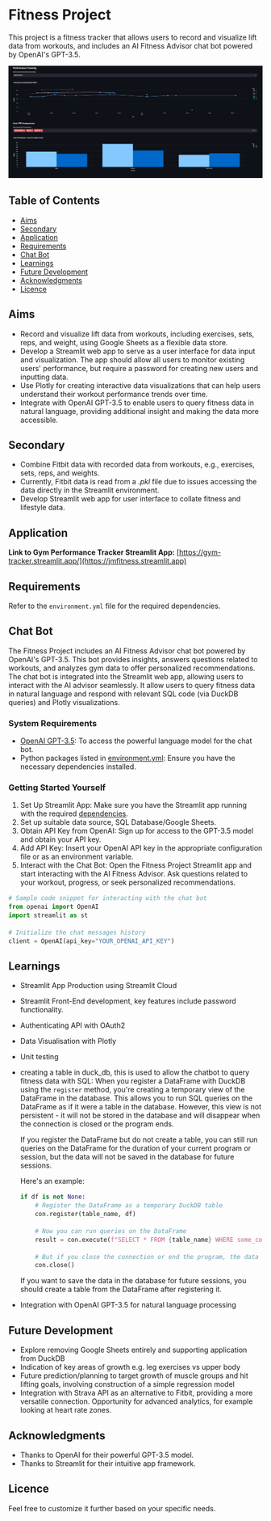 # Fitness Project

This project is a fitness tracker that allows users to record and visualize lift data from workouts, and includes an AI Fitness Advisor chat bot powered by OpenAI's GPT-3.5.

![Application Screenshot](image-3.png)

## Table of Contents

- [Aims](#aims)
- [Secondary](#secondary)
- [Application](#application)
- [Requirements](#requirements)
- [Chat Bot](#chat-bot)
- [Learnings](#learnings)
- [Future Development](#future-development)
- [Acknowledgments](#acknowledgments)
- [Licence](#licence)

## Aims

- Record and visualize lift data from workouts, including exercises, sets, reps, and weight, using Google Sheets as a flexible data store.
- Develop a Streamlit web app to serve as a user interface for data input and visualization. The app should allow all users to monitor existing users' performance, but require a password for creating new users and inputting data.
- Use Plotly for creating interactive data visualizations that can help users understand their workout performance trends over time.
- Integrate with OpenAI GPT-3.5 to enable users to query fitness data in natural language, providing additional insight and making the data more accessible.

## Secondary

- Combine Fitbit data with recorded data from workouts, e.g., exercises, sets, reps, and weights.
- Currently, Fitbit data is read from a _.pkl_ file due to issues accessing the data directly in the Streamlit environment.
- Develop Streamlit web app for user interface to collate fitness and lifestyle data.

## Application 
**Link to Gym Performance Tracker Streamlit App:**
[https://gym-tracker.streamlit.app/](https://jmfitness.streamlit.app)

## Requirements

Refer to the `environment.yml` file for the required dependencies.

## Chat Bot

The Fitness Project includes an AI Fitness Advisor chat bot powered by OpenAI's GPT-3.5. This bot provides insights, answers questions related to workouts, and analyzes gym data to offer personalized recommendations. The chat bot is integrated into the Streamlit web app, allowing users to interact with the AI advisor seamlessly. It allow users to query fitness data in natural language and respond with relevant SQL code (via DuckDB queries) and Plotly visualizations.

### System Requirements

- [OpenAI GPT-3.5](https://beta.openai.com/signup/): To access the powerful language model for the chat bot.
- Python packages listed in [environment.yml](#environment.yml): Ensure you have the necessary dependencies installed.

### Getting Started Yourself

1. Set Up Streamlit App: Make sure you have the Streamlit app running with the required [dependencies](#requirements).
2. Set up suitable data source, SQL Database/Google Sheets. 
3. Obtain API Key from OpenAI: Sign up for access to the GPT-3.5 model and obtain your API key.
4. Add API Key: Insert your OpenAI API key in the appropriate configuration file or as an environment variable.
5. Interact with the Chat Bot: Open the Fitness Project Streamlit app and start interacting with the AI Fitness Advisor. Ask questions related to your workout, progress, or seek personalized recommendations.

```python
# Sample code snippet for interacting with the chat bot
from openai import OpenAI
import streamlit as st

# Initialize the chat messages history
client = OpenAI(api_key="YOUR_OPENAI_API_KEY")
```

## Learnings

- Streamlit App Production using Streamlit Cloud
- Streamlit Front-End development, key features include password functionality.
- Authenticating API with OAuth2
- Data Visualisation with Plotly
- Unit testing
- creating a table in duck_db, this is used to allow the chatbot to query fitness data with SQL:
    When you register a DataFrame with DuckDB using the `register` method, you're creating a temporary view of the DataFrame in the database. This allows you to run SQL queries on the DataFrame as if it were a table in the database. However, this view is not persistent - it will not be stored in the database and will disappear when the connection is closed or the program ends.

    If you register the DataFrame but do not create a table, you can still run queries on the DataFrame for the duration of your current program or session, but the data will not be saved in the database for future sessions.

    Here's an example:

    ```python
    if df is not None:
        # Register the DataFrame as a temporary DuckDB table
        con.register(table_name, df)

        # Now you can run queries on the DataFrame
        result = con.execute(f"SELECT * FROM {table_name} WHERE some_column = some_value").fetchdf()

        # But if you close the connection or end the program, the data will not be saved in the database
        con.close()
    ```

    If you want to save the data in the database for future sessions, you should create a table from the DataFrame after registering it.

- Integration with OpenAI GPT-3.5 for natural language processing

## Future Development

- Explore removing Google Sheets entirely and supporting application from DuckDB
- Indication of key areas of growth e.g. leg exercises vs upper body
- Future prediction/planning to target growth of muscle groups and hit lifting goals, involving construction of a simple regression model
- Integration with Strava API as an alternative to Fitbit, providing a more versatile connection. Opportunity for advanced analytics, for example looking at heart rate zones.

## Acknowledgments

- Thanks to OpenAI for their powerful GPT-3.5 model.
- Thanks to Streamlit for their intuitive app framework.

## Licence

Feel free to customize it further based on your specific needs.
